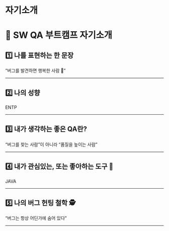 # 자기소개

# 👋 SW QA 부트캠프 자기소개

## 1️⃣ 나를 표현하는 한 문장
“버그를 발견하면 행복한 사람 🐞”  

---

## 2️⃣ 나의 성향
ENTP

---

## 3️⃣ 내가 생각하는 좋은 QA란?
“버그를 찾는 사람”이 아니라 “품질을 높이는 사람”  

---

## 4️⃣ 내가 관심있는, 또는 좋아하는 도구 🧰
JAVA

---

## 5️⃣ 나의 버그 헌팅 철학 🕵️
“버그는 항상 어딘가에 숨어 있다"

---
